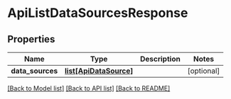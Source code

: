# ApiListDataSourcesResponse

## Properties
Name | Type | Description | Notes
------------ | ------------- | ------------- | -------------
**data_sources** | [**list[ApiDataSource]**](ApiDataSource.md) |  | [optional] 

[[Back to Model list]](../README.md#documentation-for-models) [[Back to API list]](../README.md#documentation-for-api-endpoints) [[Back to README]](../README.md)


